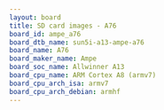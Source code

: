 ```yaml
---
layout: board
title: SD card images - A76
board_id: ampe_a76
board_dtb_name: sun5i-a13-ampe-a76
board_name: A76
board_maker_name: Ampe
board_soc_name: Allwinner A13
board_cpu_name: ARM Cortex A8 (armv7)
board_cpu_arch_isa: armv7
board_cpu_arch_debian: armhf
---
```

